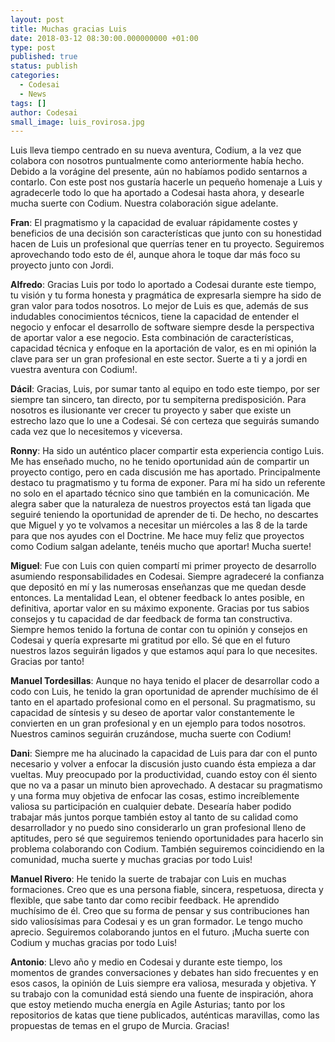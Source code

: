 ```yaml
---
layout: post
title: Muchas gracias Luis
date: 2018-03-12 08:30:00.000000000 +01:00
type: post
published: true
status: publish
categories:
  - Codesai
  - News
tags: []
author: Codesai
small_image: luis_rovirosa.jpg
---
```


Luis lleva tiempo centrado en su nueva aventura, Codium, a la vez que colabora con nosotros puntualmente como anteriormente había hecho. Debido a la vorágine del presente, aún no habíamos podido sentarnos a contarlo. Con este post nos gustaría hacerle un pequeño homenaje a Luis y agradecerle todo lo que ha aportado a Codesai hasta ahora, y desearle mucha suerte con Codium. Nuestra colaboración sigue adelante.

**Fran**: El pragmatismo y la capacidad de evaluar rápidamente costes y beneficios de una decisión son características que junto con su honestidad hacen de Luis un profesional que querrías tener en tu proyecto. Seguiremos aprovechando todo esto de él, aunque ahora le toque dar más foco su proyecto junto con Jordi.

**Alfredo**: Gracias Luis por todo lo aportado a Codesai durante este tiempo, tu visión y tu forma honesta y pragmática de expresarla siempre ha sido de gran valor para todos nosotros. Lo mejor de Luis es que, además de sus indudables conocimientos técnicos, tiene la capacidad de entender el negocio y enfocar el desarrollo de software siempre desde la perspectiva de aportar valor a ese negocio. Esta combinación de características, capacidad técnica y enfoque en la aportación de valor, es en mi opinión la clave para ser un gran profesional en este sector. Suerte a ti y a jordi en vuestra aventura con Codium!. 

**Dácil**: Gracias, Luis, por sumar tanto al equipo en todo este tiempo, por ser siempre tan sincero, tan directo, por tu sempiterna predisposición. Para nosotros es ilusionante ver crecer tu proyecto y saber que existe un estrecho lazo que lo une a Codesai. Sé con certeza que seguirás sumando cada vez que lo necesitemos y viceversa. 

**Ronny**: Ha sido un auténtico placer compartir esta experiencia contigo Luis. Me has enseñado mucho, no he tenido oportunidad aún de compartir un proyecto contigo, pero en cada discusión me has aportado. Principalmente destaco tu pragmatismo y tu forma de exponer. Para mí ha sido un referente no solo en el apartado técnico sino que también en la comunicación. Me alegra saber que la naturaleza de nuestros proyectos está tan ligada que seguiré teniendo la oportunidad de aprender de ti. De hecho, no descartes que Miguel y yo te volvamos a necesitar un miércoles a las 8 de la tarde para que nos ayudes con el Doctrine. Me hace muy feliz que proyectos como Codium salgan adelante, tenéis mucho que aportar! Mucha suerte!

**Miguel**: Fue con Luis con quien compartí mi primer proyecto de desarrollo asumiendo responsabilidades en Codesai. Siempre agradeceré la confianza que depositó en mí y las numerosas enseñanzas que me quedan desde entonces. La mentalidad Lean, el obtener feedback lo antes posible, en definitiva, aportar valor en su máximo exponente. Gracias por tus sabios consejos y tu capacidad de dar feedback de forma tan constructiva. Siempre hemos tenido la fortuna de contar con tu opinión y consejos en Codesai y quería expresarte mi gratitud por ello. Sé que en el futuro nuestros lazos seguirán ligados y que estamos aquí para lo que necesites. Gracias por tanto!

**Manuel Tordesillas**: Aunque no haya tenido el placer de desarrollar codo a codo con Luis, he tenido la gran oportunidad de aprender muchísimo de él tanto en el apartado profesional como en el personal. Su pragmatismo, su capacidad de síntesis y su deseo de aportar valor constantemente le convierten en un gran profesional y en un ejemplo para todos nosotros. Nuestros caminos seguirán cruzándose, mucha suerte con Codium! 

**Dani**: Siempre me ha alucinado la capacidad de Luis para dar con el punto necesario y volver a enfocar la discusión justo cuando ésta empieza a dar vueltas. Muy preocupado por la productividad, cuando estoy con él siento que no va a pasar un minuto bien aprovechado. A destacar su pragmatismo y una forma muy objetiva de enfocar las cosas, estimo increíblemente valiosa su participación en cualquier debate.
Desearía haber podido trabajar más juntos porque también estoy al tanto de su calidad como desarrollador y no puedo sino considerarlo un gran profesional lleno de aptitudes, pero sé que seguiremos teniendo oportunidades para hacerlo sin problema colaborando con Codium. También seguiremos coincidiendo en la comunidad, mucha suerte y muchas gracias por todo Luis!

**Manuel Rivero**: He tenido la suerte de trabajar con Luis en muchas formaciones. Creo que es una persona fiable, sincera, respetuosa, directa y flexible, que sabe tanto dar como recibir feedback. He aprendido muchísimo de él. Creo que su forma de pensar y sus contribuciones han sido valiosísimas para Codesai y es un gran formador. Le tengo mucho aprecio. Seguiremos colaborando juntos en el futuro. ¡Mucha suerte con Codium y muchas gracias por todo Luis!

**Antonio**: Llevo año y medio en Codesai y durante este tiempo, los momentos de grandes conversaciones y debates han sido frecuentes y en esos casos, la opinión de Luis siempre era valiosa, mesurada y objetiva.
Y su trabajo con la comunidad está siendo una fuente de inspiración, ahora que estoy metiendo mucha energía en Agile Asturias; tanto por los repositorios de katas que tiene publicados, auténticas maravillas, como las propuestas de temas en el grupo de Murcia. Gracias!
